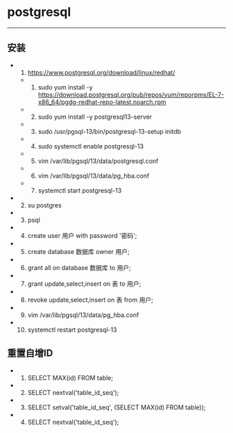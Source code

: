 # postgresql

---

## 安装

-
    1. https://www.postgresql.org/download/linux/redhat/

    -
        1. sudo yum install -y https://download.postgresql.org/pub/repos/yum/reporpms/EL-7-x86_64/pgdg-redhat-repo-latest.noarch.rpm

    -
        2. sudo yum install -y postgresql13-server

    -
        3. sudo /usr/pgsql-13/bin/postgresql-13-setup initdb

    -
        4. sudo systemctl enable postgresql-13

    -
        5. vim /var/lib/pgsql/13/data/postgresql.conf

    -
        6. vim /var/lib/pgsql/13/data/pg_hba.conf

    -
        7. systemctl start postgresql-13

-
    2. su postgres

-
    3. psql

-
    4. create user 用户 with password '密码';

-
    5. create database 数据库 owner 用户;

-
    6. grant all on database 数据库 to 用户;

-
    7. grant update,select,insert on 表 to 用户;

-
    8. revoke update,select,insert on 表 from 用户;

-
    9. vim /var/lib/pgsql/13/data/pg_hba.conf

-
    10. systemctl restart postgresql-13

## 重置自增ID

-
    1. SELECT MAX(id) FROM table;

-
    2. SELECT nextval('table_id_seq');

-
    3. SELECT setval('table_id_seq', (SELECT MAX(id) FROM table));

-
    4. SELECT nextval('table_id_seq');